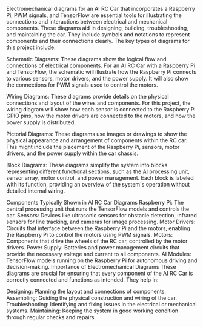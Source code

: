 Electromechanical diagrams for an AI RC Car that incorporates a Raspberry Pi, PWM signals, and TensorFlow are essential tools for illustrating the connections and interactions between electrical and mechanical components. These diagrams aid in designing, building, troubleshooting, and maintaining the car. They include symbols and notations to represent components and their connections clearly. The key types of diagrams for this project include:

Schematic Diagrams: These diagrams show the logical flow and connections of electrical components. For an AI RC Car with a Raspberry Pi and TensorFlow, the schematic will illustrate how the Raspberry Pi connects to various sensors, motor drivers, and the power supply. It will also show the connections for PWM signals used to control the motors.

Wiring Diagrams: These diagrams provide details on the physical connections and layout of the wires and components. For this project, the wiring diagram will show how each sensor is connected to the Raspberry Pi GPIO pins, how the motor drivers are connected to the motors, and how the power supply is distributed.

Pictorial Diagrams: These diagrams use images or drawings to show the physical appearance and arrangement of components within the RC car. This might include the placement of the Raspberry Pi, sensors, motor drivers, and the power supply within the car chassis.

Block Diagrams: These diagrams simplify the system into blocks representing different functional sections, such as the AI processing unit, sensor array, motor control, and power management. Each block is labeled with its function, providing an overview of the system's operation without detailed internal wiring.

Components Typically Shown in AI RC Car Diagrams
Raspberry Pi: The central processing unit that runs the TensorFlow models and controls the car.
Sensors: Devices like ultrasonic sensors for obstacle detection, infrared sensors for line tracking, and cameras for image processing.
Motor Drivers: Circuits that interface between the Raspberry Pi and the motors, enabling the Raspberry Pi to control the motors using PWM signals.
Motors: Components that drive the wheels of the RC car, controlled by the motor drivers.
Power Supply: Batteries and power management circuits that provide the necessary voltage and current to all components.
AI Modules: TensorFlow models running on the Raspberry Pi for autonomous driving and decision-making.
Importance of Electromechanical Diagrams
These diagrams are crucial for ensuring that every component of the AI RC Car is correctly connected and functions as intended. They help in:

Designing: Planning the layout and connections of components.
Assembling: Guiding the physical construction and wiring of the car.
Troubleshooting: Identifying and fixing issues in the electrical or mechanical systems.
Maintaining: Keeping the system in good working condition through regular checks and repairs.
